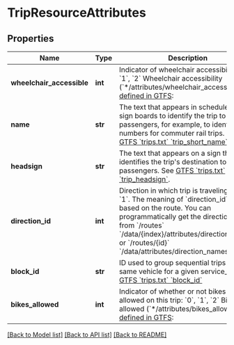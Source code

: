 # TripResourceAttributes

## Properties
Name | Type | Description | Notes
------------ | ------------- | ------------- | -------------
**wheelchair_accessible** | **int** | Indicator of wheelchair accessibility: &#x60;0&#x60;, &#x60;1&#x60;, &#x60;2&#x60;  Wheelchair accessibility (&#x60;*/attributes/wheelchair_accessible&#x60;) [as defined in GTFS](https://github.com/google/transit/blob/master/gtfs/spec/en/reference.md#tripstxt):  | Value | Meaning                                            | |-------|----------------------------------------------------| | &#x60;0&#x60;   | No information                                     | | &#x60;1&#x60;   | Accessible (at stops allowing wheelchair_boarding) | | &#x60;2&#x60;   | Inaccessible                                       |   | [optional] 
**name** | **str** | The text that appears in schedules and sign boards to identify the trip to passengers, for example, to identify train numbers for commuter rail trips. See [GTFS &#x60;trips.txt&#x60; &#x60;trip_short_name&#x60;](https://github.com/google/transit/blob/master/gtfs/spec/en/reference.md#tripstxt)  | [optional] 
**headsign** | **str** | The text that appears on a sign that identifies the trip&#39;s destination to passengers. See [GTFS &#x60;trips.txt&#x60; &#x60;trip_headsign&#x60;](https://github.com/google/transit/blob/master/gtfs/spec/en/reference.md#tripstxt).  | [optional] 
**direction_id** | **int** | Direction in which trip is traveling: &#x60;0&#x60; or &#x60;1&#x60;.  The meaning of &#x60;direction_id&#x60; varies based on the route. You can programmatically get the direction names from &#x60;/routes&#x60; &#x60;/data/{index}/attributes/direction_names&#x60; or &#x60;/routes/{id}&#x60; &#x60;/data/attributes/direction_names&#x60;.   | [optional] 
**block_id** | **str** | ID used to group sequential trips with the same vehicle for a given service_id. See [GTFS &#x60;trips.txt&#x60; &#x60;block_id&#x60;](https://github.com/google/transit/blob/master/gtfs/spec/en/reference.md#tripstxt)  | [optional] 
**bikes_allowed** | **int** | Indicator of whether or not bikes are allowed on this trip: &#x60;0&#x60;, &#x60;1&#x60;, &#x60;2&#x60;  Bikes allowed (&#x60;*/attributes/bikes_allowed&#x60;) [as defined in GTFS](https://github.com/google/transit/blob/master/gtfs/spec/en/reference.md#tripstxt):  | Value | Meaning                                                                         | |-------|---------------------------------------------------------------------------------| | &#x60;0&#x60;   | No information                                                                  | | &#x60;1&#x60;   | Vehicle being used on this particular trip can accommodate at least one bicycle | | &#x60;2&#x60;   | No bicycles are allowed on this trip                                            |   | [optional] 

[[Back to Model list]](../README.md#documentation-for-models) [[Back to API list]](../README.md#documentation-for-api-endpoints) [[Back to README]](../README.md)


